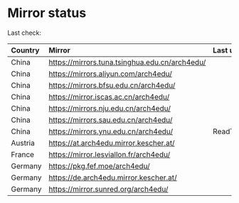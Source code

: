 <script src="./time.js"></script>
# Mirror status
Last check: <script type="text/javascript">localize(1684559734.2707212);</script>

|Country|Mirror|Last update|
|:------|:-----|:----------|
|China|https://mirrors.tuna.tsinghua.edu.cn/arch4edu/|<script type="text/javascript">localize(1684520973);</script>|
|China|https://mirrors.aliyun.com/arch4edu/|<script type="text/javascript">localize(1684478157);</script>|
|China|https://mirrors.bfsu.edu.cn/arch4edu/|<script type="text/javascript">localize(1684520973);</script>|
|China|https://mirror.iscas.ac.cn/arch4edu/|<script type="text/javascript">localize(1684520973);</script>|
|China|https://mirrors.nju.edu.cn/arch4edu/|<script type="text/javascript">localize(1684520973);</script>|
|China|https://mirrors.sau.edu.cn/arch4edu/|<script type="text/javascript">localize(1673850842);</script>|
|China|https://mirrors.ynu.edu.cn/arch4edu/|ReadTimeout|
|Austria|https://at.arch4edu.mirror.kescher.at/|<script type="text/javascript">localize(1684520973);</script>|
|France|https://mirror.lesviallon.fr/arch4edu/|<script type="text/javascript">localize(1684520973);</script>|
|Germany|https://pkg.fef.moe/arch4edu/|<script type="text/javascript">localize(1684520973);</script>|
|Germany|https://de.arch4edu.mirror.kescher.at/|<script type="text/javascript">localize(1684520973);</script>|
|Germany|https://mirror.sunred.org/arch4edu/|<script type="text/javascript">localize(1684520973);</script>|

<script src="./tablefilter/tablefilter.js"></script>
<script src="./table.js"></script>